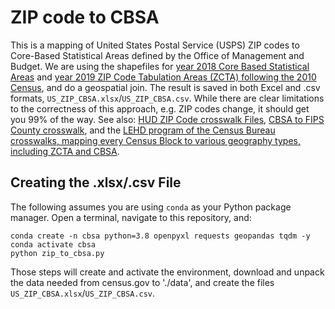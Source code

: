 # ZIP code to CBSA

This is a mapping of United States Postal Service (USPS) ZIP codes to Core-Based Statistical Areas defined by the Office of Management and Budget. We are using the shapefiles for [year 2018 Core Based Statistical Areas](https://www.census.gov/geographies/mapping-files/time-series/geo/carto-boundary-file.html) and [year 2019 ZIP Code Tabulation Areas (ZCTA) following the 2010 Census](https://catalog.data.gov/dataset/tiger-line-shapefile-2019-2010-nation-u-s-2010-census-5-digit-zip-code-tabulation-area-zcta5-na), and do a geospatial join. The result is saved in both Excel and .csv formats, `US_ZIP_CBSA.xlsx`/`US_ZIP_CBSA.csv`. While there are clear limitations to the correctness of this approach, e.g. ZIP codes change, it should get you 99% of the way. See also: [HUD ZIP Code crosswalk Files](https://www.huduser.gov/portal/datasets/usps_crosswalk.html), [CBSA to FIPS County crosswalk](https://www.nber.org/research/data/census-core-based-statistical-area-cbsa-federal-information-processing-series-fips-county-crosswalk), and the [LEHD program of the Census Bureau crosswalks, mapping every Census Block to various geography types, including ZCTA and CBSA](https://lehd.ces.census.gov/data/lodes/LODES7/).

## Creating the .xlsx/.csv File

The following assumes you are using `conda` as your Python package manager. Open a terminal, navigate to this repository, and: 

```
conda create -n cbsa python=3.8 openpyxl requests geopandas tqdm -y
conda activate cbsa
python zip_to_cbsa.py
```

Those steps will create and activate the environment, download and unpack the data needed from census.gov to './data', and create the files `US_ZIP_CBSA.xlsx`/`US_ZIP_CBSA.csv`.
